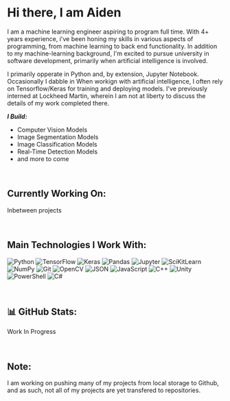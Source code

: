 # Hi there, I am Aiden

I am a machine learning engineer aspiring to program full time. With 4+ years experience, i've been honing my skills in various aspects of programming, from machine learning to back end functionality. In addition to my machine-learning background, I'm excited to pursue university in software development, primarily when artificial intelligence is involved. 

I primarily opperate in Python and, by extension, Jupyter Notebook. Occasionally I dabble in When workign with artificial intelligence, I often rely on Tensorflow/Keras for training and deploying models. I've previously interned at Lockheed Martin, wherein I am not at liberty to discuss the details of my work completed there.

***I Build:***
- Computer Vision Models
- Image Segmentation Models
- Image Classification Models
- Real-Time Detection Models
- and more to come

&nbsp;
## Currently Working On:

Inbetween projects

&nbsp;
## Main Technologies I Work With:
![Python](https://img.shields.io/badge/Python-3776AB?style=for-the-badge&logo=python&logoColor=white)
![TensorFlow](https://img.shields.io/badge/TensorFlow-%23FF6F00.svg?style=for-the-badge&logo=TensorFlow&logoColor=white)
![Keras](https://img.shields.io/badge/Keras-FF0000?style=for-the-badge&logo=keras&logoColor=white)
![Pandas](https://img.shields.io/badge/Pandas-2C2D72?style=for-the-badge&logo=pandas&logoColor=white)
![Jupyter](https://img.shields.io/badge/Jupyter-F37626.svg?&style=for-the-badge&logo=Jupyter&logoColor=white)
![SciKitLearn](https://img.shields.io/badge/scikit_learn-F7931E?style=for-the-badge&logo=scikit-learn&logoColor=white)
![NumPy](https://img.shields.io/badge/numpy-%23013243.svg?style=for-the-badge&logo=numpy&logoColor=white)
![Git](https://img.shields.io/badge/Git-F05032?style=for-the-badge&logo=git&logoColor=white)
![OpenCV](https://img.shields.io/badge/OpenCV-27338e?style=for-the-badge&logo=OpenCV&logoColor=white)
![JSON](https://img.shields.io/badge/json-5E5C5C?style=for-the-badge&logo=json&logoColor=white)
![JavaScript](https://img.shields.io/badge/JavaScript-323330?style=for-the-badge&logo=javascript&logoColor=F7DF1E)
![C++](https://img.shields.io/badge/C%2B%2B-00599C?style=for-the-badge&logo=c%2B%2B&logoColor=white)
![Unity](https://img.shields.io/badge/Unity-100000?style=for-the-badge&logo=unity&logoColor=white)
![PowerShell](https://img.shields.io/badge/PowerShell-5391FE?style=for-the-badge&logo=PowerShell&logoColor=white)
![C#](https://img.shields.io/badge/C%23-239120?style=for-the-badge&logo=c-sharp&logoColor=white)

&nbsp;
## 📊 GitHub Stats:

Work In Progress

&nbsp;
## Note:
I am working on pushing many of my projects from local storage to Github, and as such, not all of my projects are yet transfered to repositories. 
